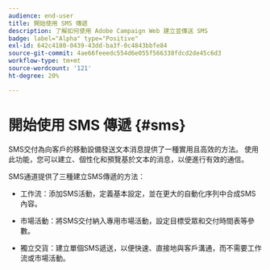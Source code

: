 ```yaml
---
audience: end-user
title: 開始使用 SMS 傳遞
description: 了解如何使用 Adobe Campaign Web 建立並傳送 SMS
badge: label="Alpha" type="Positive"
exl-id: 642c4180-0439-43dd-ba3f-0c4843bbfe84
source-git-commit: 4ae66feeedc554d6e055f566338fdcd2de45c6d3
workflow-type: tm+mt
source-wordcount: '121'
ht-degree: 20%

---
```


# 開始使用 SMS 傳遞 {#sms}

SMS交付為向客戶的移動設備發送文本消息提供了一種實用且高效的方法。 使用此功能，您可以建立、個性化和預覽基於文本的消息，以便進行有效的通信。

SMS通道提供了三種建立SMS傳遞的方法：

* 工作流：添加SMS活動，定義基本設定，並在更大的自動化序列中合成SMS內容。

* 市場活動：將SMS交付納入專用市場活動，設定目標受眾和交付時間表等參數。

* 獨立交貨：建立單個SMS遞送，以便快速、直接地與客戶溝通，而不需要工作流或市場活動。

<!--
<table style="table-layout:fixed"><tr style="border: 0;">
<td>
<a href="create-sms.md">
<img alt="Lead" src="">
</a>
<div><a href="create-sms.md"><strong>Create an SMS message</strong>
</div>
<p>
</td>
<td>
<a href="">
<img alt="Infrequent" src="">
</a>
<div>
<a href=""><strong>Send an SMS message</strong></a>
</div>
<p></td>
<td>
<a href="">
<img alt="Validation" src="">
</a>
<div>
<a href=""><strong>SMS opt-out management</strong></a>
</div>
<p>
</td>
</tr></table>
-->
